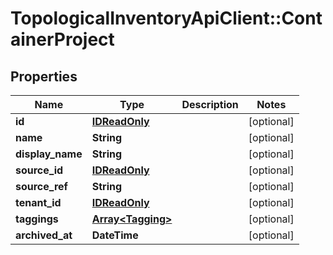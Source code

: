 # TopologicalInventoryApiClient::ContainerProject

## Properties
Name | Type | Description | Notes
------------ | ------------- | ------------- | -------------
**id** | [**IDReadOnly**](IDReadOnly.md) |  | [optional] 
**name** | **String** |  | [optional] 
**display_name** | **String** |  | [optional] 
**source_id** | [**IDReadOnly**](IDReadOnly.md) |  | [optional] 
**source_ref** | **String** |  | [optional] 
**tenant_id** | [**IDReadOnly**](IDReadOnly.md) |  | [optional] 
**taggings** | [**Array&lt;Tagging&gt;**](Tagging.md) |  | [optional] 
**archived_at** | **DateTime** |  | [optional] 


